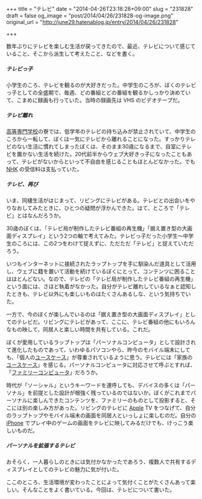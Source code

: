 +++
title = "テレビ"
date = "2014-04-26T23:18:28+09:00"
slug = "231828"
draft = false
og_image = "post/2014/04/26/231828-og-image.png"
original_url = "http://june29.hatenablog.jp/entry/2014/04/26/231828"

+++

<p>数年ぶりにテレビを楽しむ生活が戻ってきたので、最近、テレビについて感じていること、そこから派生して考えたこと、などを書く。</p>

<div class="section">
    <h5>テレビっ子</h5>
    <p>小学生のころ、テレビを観るのが大好きだった。中学生のころが、ぼくのテレビっ子としての全盛期で、毎週、どの番組とどの番組を観るかしっかり決めていて、こまめに録画も行っていた。当時の録画先は VHS のビデオテープだ。</p>

</div>
<div class="section">
    <h5>テレビ離れ</h5>
    <p><a class="keyword" href="http://d.hatena.ne.jp/keyword/%B9%E2%C5%F9%C0%EC%CC%E7%B3%D8%B9%BB">高等専門学校</a>の寮では、低学年のテレビの持ち込みが禁止されていて、中学生のころから一転して、ぼくは一気にテレビから離れることになった。すっかりテレビのない生活に慣れてしまったぼくは、そのまま30歳になるまで、自室にテレビを置かない生活を続けた。20代前半からウェブ大好きっ子になったこともあって、テレビがないからといって不自由を感じることもほとんどなかった。でも <a class="keyword" href="http://d.hatena.ne.jp/keyword/NHK">NHK</a> の受信料は支払っていた。</p>

</div>
<div class="section">
    <h5>テレビ、再び</h5>
    <p>いま、同棲生活がはじまって、リビングにテレビがある。テレビとの出会いをやりなおしてみたときに、ひとつの疑問が浮かんできた。はて、ところで「テレビ」とはなんだろうか。</p>
<p>30歳のぼくは、「テレビ局が制作したテレビ番組の再生機」「据え置き型の大画面ディスプレイ」という2つの軸で考えてみた。テレビっ子だった小学生〜中学生のころには、この2つをわけて捉えずに、ただただ「テレビ」と捉えていただろう。</p>
<p>いつもインターネットに接続されたラップトップを手に馴染んだ道具として活用し、ウェブに籍を置いて活動を続けているぼくにとって、コンテンツに困ることはほとんどない。なので、テレビの「テレビ局が制作したテレビ番組の再生機」という面には、さほど執着がなかった。自分がテレビ離れしているなぁと認知したときも、テレビ以外にも楽しいものはたくさんあるしな、という気持ちでいた。</p>
<p>一方で、今のぼくが楽しんでいるのは「据え置き型の大画面ディスプレイ」としてのテレビだ。リビングにテレビがあって、ここに、テレビ番組の他にもいろんなもの映して、同居人と楽しい時間を共有している。これだ。</p>
<p>ぼくが愛用しているラップトップは「パーソナルコンピュータ」として設計されて進化したものであって、いわゆるパソコンやら、昨今のモバイル端末にしても、「個人の<a class="keyword" href="http://d.hatena.ne.jp/keyword/%A5%E6%A1%BC%A5%B9%A5%B1%A1%BC%A5%B9">ユースケース</a>」が尊重されているように思う。テレビには「家族の<a class="keyword" href="http://d.hatena.ne.jp/keyword/%A5%E6%A1%BC%A5%B9%A5%B1%A1%BC%A5%B9">ユースケース</a>」を感じる。パーソナルコンピュータに対応させて呼ぶとすれば、「<a class="keyword" href="http://d.hatena.ne.jp/keyword/%A5%D5%A5%A1%A5%DF%A5%EA%A1%BC%A5%B3%A5%F3%A5%D4%A5%E5%A1%BC%A5%BF">ファミリーコンピュータ</a>」だろうか。</p>
<p>時代が「ソーシャル」というキーワードを連呼しても、デバイスの多くは「パーソナル」を前提とした設計が根強く残っているのではないか。ぼくがこれまでパーソナルに楽しんできたコンテンツを、ファミリーのものとして投影すると、そこには別の楽しみ方があった。リビングのテレビに <a class="keyword" href="http://d.hatena.ne.jp/keyword/Apple">Apple</a> TV をつなげて、自分のラップトップやモバイル端末の画面を同居人といっしょに楽しむのだ。自分の <a class="keyword" href="http://d.hatena.ne.jp/keyword/iPhone">iPhone</a> でプレイ中のゲームの画面をテレビに映してみるだけでも、けっこう楽しいものだ。</p>

</div>
<div class="section">
    <h5>パーソナルを拡張するテレビ</h5>
    <p>おそらく、一人暮らしのときには気付かなかったであろう、複数人で共有するディスプレイとしてのテレビの魅力に気が付いた。</p>
<p>ここのところ、生活環境が変わったことによって気付くことがたくさんあって楽しい。そんなことをよく書いている。今回は、テレビについて書いた。</p>

</div>